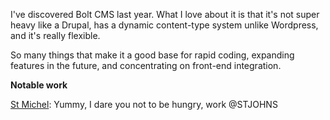 I've discovered Bolt CMS last year. What I love about it is that it's not super heavy like a Drupal, has a dynamic content-type system unlike Wordpress, and it's really flexible.

So many things that make it a good base for rapid coding, expanding features in the future, and concentrating on front-end integration.

**Notable work**

[St Michel](http://stmichel.fr/): Yummy, I dare you not to be hungry, work @STJOHNS

